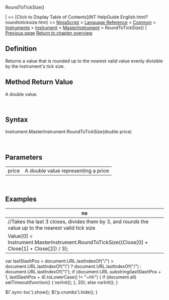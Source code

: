 ﻿










 


RoundToTickSize()







| &lt;&lt; [Click to Display Table of Contents](NT HelpGuide English.html?roundtoticksize.htm) &gt;&gt;
 [NinjaScript](ninjascript.htm) &gt; [Language Reference](language_reference_wip.htm) &gt; [Common](common.htm) &gt; [Instruments](instruments_ninjascript.htm) &gt; [Instrument](instrument.htm) &gt; [MasterInstrument](masterinstrument.htm) &gt;
RoundToTickSize() | [Previous page](rollovercollection.htm)
[Return to chapter overview](masterinstrument.htm)










Definition
----------


Returns a value that is rounded up to the nearest valid value evenly divisible by the instrument's tick size.



Method Return Value
-------------------


A double value.


 


Syntax
------


Instrument.MasterInstrument.RoundToTickSize(double price)


 


Parameters
----------




|  |  |
| --- | --- |
| price | A double value representing a price |



 


Examples
--------




| ns |
| --- |
| //Takes the last 3 closes, divides them by 3, and rounds the value up to the nearest valid tick size
Value[0] = Instrument.MasterInstrument.RoundToTickSize((Close[0] + Close[1] + Close[2]) / 3); |






 
 var lastSlashPos = document.URL.lastIndexOf("/") &gt; document.URL.lastIndexOf("\\") ? document.URL.lastIndexOf("/") : document.URL.lastIndexOf("\\");
 if (document.URL.substring(lastSlashPos + 1, lastSlashPos + 4).toLowerCase() != "~hh") {
 if (document.all) setTimeout(function() {
 nsrInit();
 }, 20);
 else nsrInit();
 }
 
 
 $('.sync-toc').show();
 $('p.crumbs').hide();
 }
 
 
 



